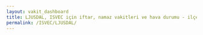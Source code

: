 ```yaml
---
layout: vakit_dashboard
title: LJUSDAL, ISVEC için iftar, namaz vakitleri ve hava durumu - ilçe/eyalet seç
permalink: /ISVEC/LJUSDAL/
---
```


<script type="text/javascript">
  var GLOBAL_COUNTRY = 'ISVEC';
  var GLOBAL_CITY = 'LJUSDAL';
  var GLOBAL_STATE = '';
  var lat = 72;
  var lon = 21;
</script>
